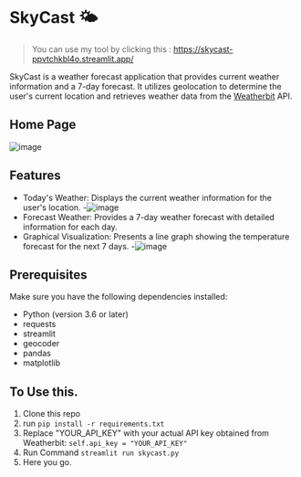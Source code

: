 # SkyCast 🌤️

> You can use my tool by clicking this : https://skycast-ppvtchkbl4o.streamlit.app/

SkyCast is a weather forecast application that provides current weather information and a 7-day forecast. It utilizes geolocation to determine the user's current location and retrieves weather data from the [Weatherbit](https://www.weatherbit.io/) API.

## Home Page
![image](https://github.com/Fastest-Coder-First/SkyCast/assets/54232149/82cbf416-918f-477d-a31d-7112568907bf)

## Features
- Today's Weather: Displays the current weather information for the user's location.
-![image](https://github.com/Fastest-Coder-First/SkyCast/assets/54232149/73dbd83c-08fa-438c-8ecb-c25804f8df66)
- Forecast Weather: Provides a 7-day weather forecast with detailed information for each day.
- Graphical Visualization: Presents a line graph showing the temperature forecast for the next 7 days.
-![image](https://github.com/Fastest-Coder-First/SkyCast/assets/54232149/0ffa54cf-ea09-453f-aba2-2d7c157aa40f)


## Prerequisites

Make sure you have the following dependencies installed:

- Python (version 3.6 or later)
- requests
- streamlit
- geocoder
- pandas
- matplotlib

## To Use this.
1. Clone this repo
2. run `pip install -r requirements.txt`
3. Replace "YOUR_API_KEY" with your actual API key obtained from Weatherbit:
`self.api_key = "YOUR_API_KEY"`
4. Run Command
   `streamlit run skycast.py`
5. Here you go.

